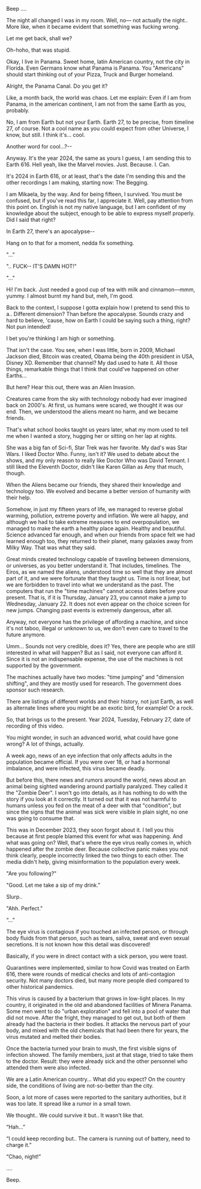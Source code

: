 Beep
....

The night all changed I was in my room. Well, no— not actually the night.. More like, when it became evident that something was fucking wrong. 

Let me get back, shall we? 

Oh-hoho, that was stupid. 

Okay, I live in Panama. Sweet home, latin American country, not the city in Florida. Even Germans know what Panama is Panama. You "Americans" should start thinking out of your Pizza, Truck and Burger homeland. 

Alright, the Panama Canal. Do you get it? 

Like, a month back, the world was chaos. Let me explain: Even if I am from Panama, in the american continent, I am not from the same Earth as you, probably. 

No, I am from Earth but not your Earth. Earth 27, to be precise, from timeline 27, of course. Not a cool name as you could expect from other Universe, I know, but still. I think it's... cool. 

Another word for cool...?--

Anyway. It's the year 2024, the same as yours I guess, I am sending this to Earth 616. Hell yeah, like the Marvel movies. Just. Because. I. Can. 

It's 2024 in Earth 616, or at least, that's the date I'm sending this and the other recordings I am making, starting now: The Begging. 

I am Mikaela, by the way. And for being fifteen, I survived. You must be confused, but if you've read this far, I appreciate it. Well, pay attention from this point on. English is not my native language, but I am confident of my knowledge about the subject, enough to be able to express myself properly. Did I said that right? 

In Earth 27, there's an apocalypse--

Hang on to that for a moment, nedda fix something.

"..."

".. FUCK-- IT'S DAMN HOT!" 

"..." 

Hi! I'm back. Just needed a good cup of tea with milk and cinnamon—mmm, yummy. I almost burnt my hand but, meh, I'm good. 

Back to the context, I suppose I gotta explain how I pretend to send this to a.. Different dimension? Than before the apocalypse. Sounds crazy and hard to believe, 'cause, how on Earth I could be saying such a thing, right? Not pun intended! 

I bet you're thinking I am high or something. 

That isn't the case. You see, when I was little, born in 2009, Michael Jackson died, Bitcoin was created, Obama being the 40th president in USA, Disney XD. Remember that channel? My dad used to hate it. All those things, remarkable things that I think that could've happened on other Earths...

But here? Hear this out, there was an Alien Invasion. 

Creatures came from the sky with technology nobody had ever imagined back on 2000's. At first, us humans were scared, we thought it was our end. Then, we understood the aliens meant no harm, and we became friends. 

That's what school books taught us years later, what my mom used to tell me when I wanted a story, hugging her or sitting on her lap at nights. 

She was a big fan of Sci-fi, Star Trek was her favorite. My dad's was Star Wars. I liked Doctor Who. Funny, isn't it? We used to debate about the shows, and my only reason to really like Doctor Who was David Tennant. I still liked the Eleventh Doctor, didn't like Karen Gillan as Amy that much, though. 

When the Aliens became our friends, they shared their knowledge and technology too. We evolved and became a better version of humanity with their help. 

Somehow, in just my fifteen years of life, we managed to reverse global warming, pollution, extreme poverty and inflation. We were all happy, and although we had to take extreme measures to end overpopulation, we managed to make the earth a healthy place again. Healthy and beautiful. Science advanced far enough, and when our friends from space felt we had learned enough too, they returned to their planet, many galaxies away from Milky Way. That was what they said.

Great minds created technology capable of traveling between dimensions, or universes, as you better understand it. That includes, timelines. The Eiros, as we named the aliens, understood time so well that they are almost part of it, and we were fortunate that they taught us. Time is not linear, but we are forbidden to travel into what we understand as the past. The computers that run the "time machines" cannot access dates before your present. That is, if it is Thursday, January 23, you cannot make a jump to Wednesday, January 22. It does not even appear on the choice screen for new jumps. Changing past events is extremely dangerous, after all. 

Anyway, not everyone has the privilege of affording a machine, and since it's not taboo, illegal or unknown to us, we don't even care to travel to the future anymore. 

Umm... Sounds not very credible, does it? Yes, there are people who are still interested in what will happen? But as I said, not everyone can afford it. Since it is not an indispensable expense, the use of the machines is not supported by the government. 

The machines actually have two modes: "time jumping" and "dimension shifting", and they are mostly used for research. The government does sponsor such research. 

There are listings of different worlds and their history, not just Earth, as well as alternate lines where you might be an exotic bird, for example! Or a rock.

So, that brings us to the present. Year 2024, Tuesday, February 27, date of recording of this video. 

You might wonder, in such an advanced world, what could have gone wrong? A lot of things, actually. 

A week ago, news of an eye infection that only affects adults in the population became official. If you were over 18, or had a hormonal imbalance, and were infected, this virus became deadly. 

But before this, there news and rumors around the world, news about an animal being sighted wandering around partially paralyzed. They called it the "Zombie Deer". I won't go into details, as it has nothing to do with the story if you look at it correctly. It turned out that it was not harmful to humans unless you fed on the meat of a deer with that "condition", but since the signs that the animal was sick were visible in plain sight, no one was going to consume that. 

This was in December 2023, they soon forgot about it. I tell you this because at first people blamed this event for what was happening. And what was going on? Well, that's where the eye virus really comes in, which happened after the zombie deer. Because collective panic makes you not think clearly, people incorrectly linked the two things to each other. The media didn't help, giving misinformation to the population every week.

"Are you following?" 

"Good. Let me take a sip of my drink."

Slurp.. 

"Ahh. Perfect."

“…”

The eye virus is contagious if you touched an infected person, or through body fluids from that person, such as tears, saliva, sweat and even sexual secretions. It is not known how this detail was discovered! 

Basically, if you were in direct contact with a sick person, you were toast. 

Quarantines were implemented, similar to how Covid was treated on Earth 616, there were rounds of medical checks and lots of anti-contagion security. Not many doctors died, but many more people died compared to other historical pandemics. 

This virus is caused by a bacterium that grows in low-light places. In my country, it originated in the old and abandoned facilities of Minera Panama. Some men went to do "urban exploration" and fell into a pool of water that did not move. After the fright, they managed to get out, but both of them already had the bacteria in their bodies. It attacks the nervous part of your body, and mixed with the old chemicals that had been there for years, the virus mutated and melted their bodies. 

Once the bacteria turned your brain to mush, the first visible signs of infection showed. The family members, just at that stage, tried to take them to the doctor. Result: they were already sick and the other personnel who attended them were also infected. 

We are a Latin American country... What did you expect? On the country side, the conditions of living are not-so-better than the city.

Soon, a lot more of cases were reported to the sanitary authorities, but it was too late. It spread like a rumor in a small town.

We thought.. We could survive it but.. It wasn’t like that. 

“Hah…”

“I could keep recording but.. The camera is running out of battery, need to charge it.”

“Chao, night!”

….

Beep. 
